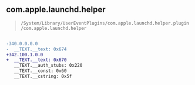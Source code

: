 ## com.apple.launchd.helper

> `/System/Library/UserEventPlugins/com.apple.launchd.helper.plugin/com.apple.launchd.helper`

```diff

-340.0.0.0.0
-  __TEXT.__text: 0x674
+342.100.1.0.0
+  __TEXT.__text: 0x670
   __TEXT.__auth_stubs: 0x220
   __TEXT.__const: 0x60
   __TEXT.__cstring: 0x5f

```
